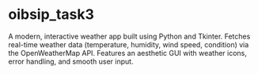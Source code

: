 # oibsip_task3
A modern, interactive weather app built using Python and Tkinter. Fetches real-time weather data (temperature, humidity, wind speed, condition) via the OpenWeatherMap API. Features an aesthetic GUI with weather icons, error handling, and smooth user input.
